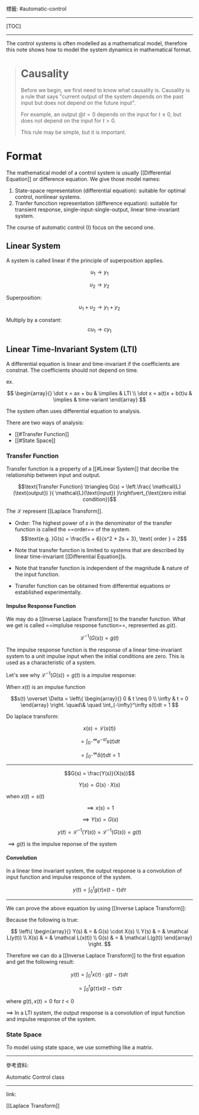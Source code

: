 標籤: #automatic-control 

---

[TOC]

---

The control systems is often modelled as a mathematical model, therefore this note shows how to model the system dynamics in mathematical format.

> # Causality
> 
> Before we begin, we first need to know what causality is. Causality is a rule that says "current output of the system depends on the past input but does not depend on the future input".
>
> For example, an output $@ t = 0$ depends on the input for $t \leq 0$, but does not depend on the input for $t > 0$.
>
> This rule may be simple, but it is important.

# Format

The mathematical model of a control system is usually [[Differential Equation]] or difference equation. We give those model names:

1. State-space representation (differential equation): suitable for optimal control, nonlinear systems.
2. Tranfer funcction representation (difference equation): suitable for transient response, single-input-single-output, linear time-invariant system.

The course of automatic control (I) focus on the second one.

## Linear System

A system is called linear if the principle of superposition applies.

$$u_1 \rightarrow y_1$$

$$u_2 \rightarrow y_2$$

Superposition:
$$u_1 + u_2 \rightarrow y_1 + y_2$$

Multiply by a constant:
$$cu_1 \rightarrow cy_1$$

## Linear Time-Invariant System (LTI)

A differential equation is linear and time-invariant if the coefficients are constnat. The coefficients should not depend on time.

ex.

$$
\begin{array}{}
	\dot x = ax + bu & \implies & LTI \\
	\dot x = a(t)x + b(t)u & \implies & time-variant
\end{array}
$$

The system often uses differential equation to analysis.

There are two ways of analysis:

- [[#Transfer Function]]
- [[#State Space]]

### Transfer Function

Transfer function is a property of a [[#Linear System]] that decribe the relationship between input and output.

$$\text{Transfer Function} \triangleq G(s) = 
\left.\frac{ \mathcal{L}(\text{output}) }{ \mathcal{L}(\text{input}) }\right\vert_{\text{zero initial condition}}$$

The $\mathcal L$ represent [[Laplace Transform]].

- Order: The highest power of $s$ in the denominator of the transfer function is called the ==order== of the system.
$$\text{e.g. }G(s) = \frac{5s + 6}{s^2 + 2s + 3}, \text{ order } = 2$$

- Note that transfer function is limited to systems that are described by linear time-invariant [[Differential Equation]]s.
- Note that transfer function is independent of the magnitude & nature of the input function.
- Transfer function can be obtained from differential equations or established experimentally.

#### Impulse Response Function

We may do a [[Inverse Laplace Transform]] to the transfer function. What we get is called ==implulse response function==, represented as $g(t)$. 

$$\mathcal{L}^{-1}(G(s)) = g(t)$$

The impulse response function is the response of a linear time-invariant system to a unit impulse input when the initial conditions are zero. This is used as a characteristic of a system.

Let's see why $\mathcal L^{-1}(G(s)) = g(t)$ is a impulse response:

When $x(t)$ is an impulse function


$$s(t) \overset \Delta =
\left\{
	\begin{array}{}
		0 & t \neq 0 \\
		\infty & t = 0
	\end{array}
\right.
\quad\& \quad 
\int_{-\infty}^\infty s(t)dt = 1
$$

Do laplace transform:

$$x(s) = \mathcal L (s(t))$$

$$ = \int_{0^-}^\infty e^{-st}s(t)dt$$

$$ = \int_{0^-}^\infty\delta(t)dt = 1$$

---

$$G(s) = \frac{Y(s)}{X(s)}$$

$$Y(s) = G(s) \cdot X(s)$$

when $x(t) = s(t)$

$$\implies x(s) = 1$$

$$\implies Y(s) = G(s)$$

$$y(t) = \mathcal L^{-1}(Y(s)) = \mathcal L^{-1}(G(s)) = g(t)$$

$\implies g(t)$ is the impulse reponse of the system

#### Convolution

In a linear time invariant system, the output response is a convolution of input function and impulse responce of the system.

$$y(t) = \int_0^t g(\tau)x(t - \tau)d\tau$$

---

We can prove the above equation by using [[Inverse Laplace Transform]]:

Because the following is true:

$$
\left\{
\begin{array}{}
	Y(s) & = & G(s) \cdot X(s) \\
	Y(s) & = & \mathcal L(y(t)) \\
	X(s) & = & \mathcal L(x(t)) \\
	G(s) & = & \mathcal L(g(t))
\end{array}
\right.
$$

Therefore we can do a [[Inverse Laplace Transform]] to the first equation and get the following result:

$$y(t) = \int_0^t x(\tau) \cdot g(t - \tau)d\tau$$

$$ = \int_0^t g(\tau) x(t - \tau)d\tau$$

where $g(t), x(t) = 0$ for $t < 0$

$\implies$ In a LTI system, the output response is a convolution of input function and impulse response of the system.

### State Space

To model using state space, we use something like a matrix.

---

參考資料:

Automatic Control class

---

link:

[[Laplace Transform]]